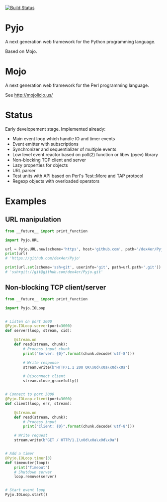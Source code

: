 [![Build Status](https://travis-ci.org/dex4er/Pyjo.png?branch=master)](https://travis-ci.org/dex4er/Pyjo)

Pyjo
====

A next generation web framework for the Python programming language.

Based on Mojo.


Mojo
====

A next generation web framework for the Perl programming language.

See http://mojolicio.us/


Status
======

Early developement stage. Implemented already:

  * Main event loop which handle IO and timer events
  * Event emitter with subscriptions
  * Synchronizer and sequentializer of multiple events
  * Low level event reactor based on poll(2) function or libev (pyev) library
  * Non-blocking TCP client and server
  * Lazy properties for objects
  * URL parser
  * Test units with API based on Perl's Test::More and TAP protocol
  * Regexp objects with overloaded operators


Examples
========

URL manipulation
----------------

```python
from __future__ import print_function

import Pyjo.URL

url = Pyjo.URL.new(scheme='https', host='github.com', path='/dex4er/Pyjo')
print(url)
# 'https://github.com/dex4er/Pyjo'

print(url.set(scheme='ssh+git', userinfo='git', path=url.path+'.git'))
# 'ssh+git://git@github.com/dex4er/Pyjo.git'
```


Non-blocking TCP client/server
------------------------------

```python
from __future__ import print_function

import Pyjo.IOLoop


# Listen on port 3000
@Pyjo.IOLoop.server(port=3000)
def server(loop, stream, cid):

    @stream.on
    def read(stream, chunk):
        # Process input chunk
        print("Server: {0}".format(chunk.decode('utf-8')))

        # Write response
        stream.write(b"HTTP/1.1 200 OK\x0d\x0a\x0d\x0a")

        # Disconnect client
        stream.close_gracefully()


# Connect to port 3000
@Pyjo.IOLoop.client(port=3000)
def client(loop, err, stream):

    @stream.on
    def read(stream, chunk):
        # Process input
        print("Client: {0}".format(chunk.decode('utf-8')))

    # Write request
    stream.write(b"GET / HTTP/1.1\x0d\x0a\x0d\x0a")


# Add a timer
@Pyjo.IOLoop.timer(3)
def timeouter(loop):
    print("Timeout")
    # Shutdown server
    loop.remove(server)


# Start event loop
Pyjo.IOLoop.start()
```
